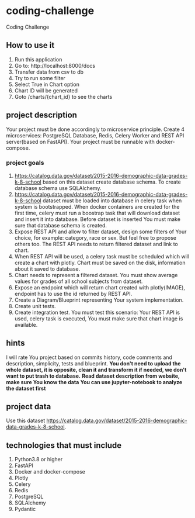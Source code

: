 # coding-challenge
Coding Challenge

## How to use it
1. Run this application
2. Go to: http://localhost:8000/docs
3. Transfer data from csv to db
4. Try to run some filter
5. Select True in Chart option
6. Chart ID will be generated
7. Goto /charts/{chart_id} to see the charts

## project description
Your project must be done accordingly to microservice principle. Create 4 microservices: PostgreSQL Database, Redis, Celery Worker and REST API server(based on FastAPI). Your project must be runnable with docker-compose.

### project goals
1. https://catalog.data.gov/dataset/2015-2016-demographic-data-grades-k-8-school based on this dataset create database schema. To create database schema use SQLAlchemy.
2. https://catalog.data.gov/dataset/2015-2016-demographic-data-grades-k-8-school dataset must be loaded into database in celery task when system is bootstrapped. When docker containers are created for the first time, celery must run a boostrap task that will download dataset and insert it into database. Before dataset is inserted You must make sure that database schema is created.
3. Expose REST API and allow to filter dataset, design some filters of Your choice, for example: category, race or sex. But feel free to propose others too. The REST API needs to return filtered dataset and link to chart.
4. When REST API will be used, a celery task must be scheduled which will create a chart with plotly. Chart must be saved on the disk, information about it saved to database.
5. Chart needs to represent a filtered dataset. You must show average values for grades of all school subjects from dataset.
6. Expose an endpoint which will return chart created with plotly(IMAGE), endpoint has to use the id returned by REST API.
7. Create a Diagram/Blueprint representing Your system implementation.
8. Create unit tests.
9. Create integration test. You must test this scenario: Your REST API is used, celery task is executed, You must make sure that chart image is available. 

## hints
I will rate You project based on commits history, code comments and description, simplicity, tests and blueprint.
**You don't need to upload the whole dataset, it is opposite, clean it and transform it if needed, we don't want to put trash to database.**
**Read dataset description from website, make sure You know the data**
**You can use jupyter-notebook to analyze the dataset first**

## project data
Use this dataset https://catalog.data.gov/dataset/2015-2016-demographic-data-grades-k-8-school. 

## technologies that must include
1. Python3.8 or higher
2. FastAPI
3. Docker and docker-compose
4. Plotly
5. Celery
6. Redis
7. PostgreSQL
8. SQLAlchemy
9. Pydantic
